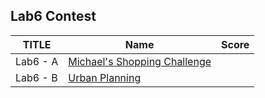 ## Lab6 Contest

| TITLE    | Name                               | Score |
| -------- | ---------------------------------- | ----- |
| Lab6 - A | [Michael's Shopping Challenge](A/) |       |
| Lab6 - B | [Urban Planning](B/)               |       |

